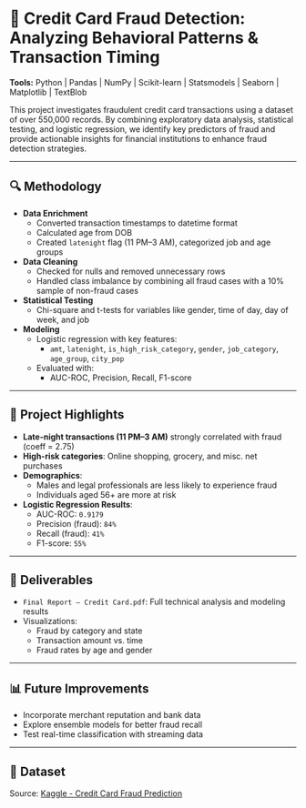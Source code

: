 # 🏦 Credit Card Fraud Detection: Analyzing Behavioral Patterns & Transaction Timing

**Tools:** Python | Pandas | NumPy | Scikit-learn | Statsmodels | Seaborn | Matplotlib | TextBlob

This project investigates fraudulent credit card transactions using a dataset of over 550,000 records. By combining exploratory data analysis, statistical testing, and logistic regression, we identify key predictors of fraud and provide actionable insights for financial institutions to enhance fraud detection strategies.

---

## 🔍 Methodology

- **Data Enrichment**
  - Converted transaction timestamps to datetime format
  - Calculated age from DOB
  - Created `latenight` flag (11 PM–3 AM), categorized job and age groups
- **Data Cleaning**
  - Checked for nulls and removed unnecessary rows
  - Handled class imbalance by combining all fraud cases with a 10% sample of non-fraud cases
- **Statistical Testing**
  - Chi-square and t-tests for variables like gender, time of day, day of week, and job
- **Modeling**
  - Logistic regression with key features:
    - `amt`, `latenight`, `is_high_risk_category`, `gender`, `job_category`, `age_group`, `city_pop`
  - Evaluated with:
    - AUC-ROC, Precision, Recall, F1-score

---

## 📌 Project Highlights

- **Late-night transactions (11 PM–3 AM)** strongly correlated with fraud (coeff = 2.75)
- **High-risk categories**: Online shopping, grocery, and misc. net purchases
- **Demographics**:
  - Males and legal professionals are less likely to experience fraud
  - Individuals aged 56+ are more at risk
- **Logistic Regression Results**:
  - AUC-ROC: `0.9179`
  - Precision (fraud): `84%`
  - Recall (fraud): `41%`
  - F1-score: `55%`

---

## 📁 Deliverables

- `Final Report – Credit Card.pdf`: Full technical analysis and modeling results
- Visualizations: 
  - Fraud by category and state
  - Transaction amount vs. time
  - Fraud rates by age and gender

---

## 📊 Future Improvements

- Incorporate merchant reputation and bank data
- Explore ensemble models for better fraud recall
- Test real-time classification with streaming data

---

## 📎 Dataset

Source: [Kaggle - Credit Card Fraud Prediction](https://www.kaggle.com/datasets/kelvinkelue/credit-card-fraud-prediction)

